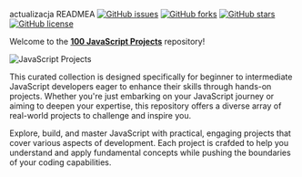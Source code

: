 actualizacja READMEA
[![GitHub issues](https://img.shields.io/github/issues/pradipchaudhary/100-js-projects)](https://github.com/pradipchaudhary/100-js-projects/issues)
[![GitHub forks](https://img.shields.io/github/forks/pradipchaudhary/100-js-projects)](https://github.com/pradipchaudhary/100-js-projects/network)
[![GitHub stars](https://img.shields.io/github/stars/pradipchaudhary/100-js-projects)](https://github.com/pradipchaudhary/100-js-projects/stargazers)
[![GitHub license](https://img.shields.io/github/license/pradipchaudhary/100-js-projects)](https://github.com/pradipchaudhary/100-js-projects/blob/main/LICENSE)

Welcome to the **[100 JavaScript Projects](https://100jsproject.vercel.app/)** repository!

![JavaScript Projects](./screen.png)

This curated collection is designed specifically for beginner to intermediate JavaScript developers eager to enhance their skills through hands-on projects. Whether you're just embarking on your JavaScript journey or aiming to deepen your expertise, this repository offers a diverse array of real-world projects to challenge and inspire you.

Explore, build, and master JavaScript with practical, engaging projects that cover various aspects of development. Each project is crafded to help you understand and apply fundamental concepts while pushing the boundaries of your coding capabilities.
